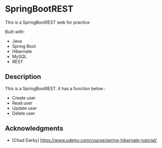 # SpringBootREST

This is a SpringBootREST web for practice 

Built with:
  
- Java  
- Spring Boot
- Hibernate
- MySQL    
- REST

## Description

This is a SpringBootREST. it has a function below : 

- Create user
- Read user
- Update user
- Delete user 

## Acknowledgments

* [Chad Darby] https://www.udemy.com/course/spring-hibernate-tutorial/ 

